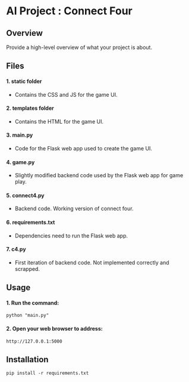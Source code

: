 # AI Project : Connect Four

## Overview 
Provide a high-level overview of what your project is about.

## Files
#### 1. static folder
- Contains the CSS and JS for the game UI.
  
#### 2. templates folder
- Contains the HTML for the game UI.

#### 3. main.py
- Code for the Flask web app used to create the game UI.
   
#### 4. game.py
- Slightly modified backend code used by the Flask web app for game play.

#### 5. connect4.py 
- Backend code. Working version of connect four.
  
#### 6. requirements.txt
- Dependencies need to run the Flask web app.

#### 7. c4.py 
- First iteration of backend code. Not implemented correctly and scrapped.

## Usage
#### 1. Run the command:
    python "main.py"
#### 2. Open your web browser to address:
    http://127.0.0.1:5000    

## Installation
    pip install -r requirements.txt

